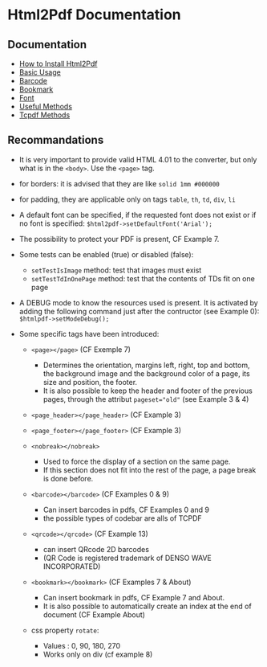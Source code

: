 # Html2Pdf Documentation

## Documentation

  * [How to Install Html2Pdf](./install.md)
  * [Basic Usage](./basic.md)
  * [Barcode](./barcode.md)
  * [Bookmark](./bookmark.md)
  * [Font](./font.md)
  * [Useful Methods](./methods.md)
  * [Tcpdf Methods](./tcpdf_methods.md)

## Recommandations
   
  * It is very important to provide valid HTML 4.01 to the converter, but only what is in the `<body>`. Use the `<page>` tag. 
  * for borders: it is advised that they are like `solid 1mm #000000`
  * for padding, they are applicable only on tags `table`, `th`, `td`, `div`, `li`
  * A default font can be specified, if the requested font does not exist or if no font is specified: `$html2pdf->setDefaultFont('Arial');`
  * The possibility to protect your PDF is present, CF Example 7.
  * Some tests can be enabled (true) or disabled (false):
  
     * `setTestIsImage` method:      test that images must exist
     * `setTestTdInOnePage` method:  test that the contents of TDs fit on one page

  * A DEBUG mode to know the resources used is present. It is activated by adding the following command just after the contructor (see Example 0): `$htmlpdf->setModeDebug();`
  * Some specific tags have been introduced:
  
     * `<page></page>`  (CF Exemple 7)
    
        * Determines the orientation, margins left, right, top and bottom, the background image and the background color of a page, its size and position, the footer.
        * It is also possible to keep the header and footer of the previous pages, through the attribut `pageset="old"` (see Example 3 & 4)

     * `<page_header></page_header>` (CF Example 3)
     * `<page_footer></page_footer>` (CF Example 3)
     * `<nobreak></nobreak>`
    
        * Used to force the display of a section on the same page.
        * If this section does not fit into the rest of the page, a page break is done before.

     * `<barcode></barcode>`  (CF Examples 0 & 9)
    
        * Can insert barcodes in pdfs, CF Examples 0 and 9
        * the possible types of codebar are alls of TCPDF

     * `<qrcode></qrcode>` (CF Example 13)
    
        * can insert QRcode 2D barcodes
        * (QR Code is registered trademark of DENSO WAVE INCORPORATED)

     * `<bookmark></bookmark>` (CF Examples 7 & About)
    
        * Can insert bookmark in pdfs, CF Example 7 and About.
        * It is also possible to automatically create an index at the end of document (CF Example About)

     * css property `rotate`:
    
        * Values : 0, 90, 180, 270
        * Works only on div (cf example 8)
